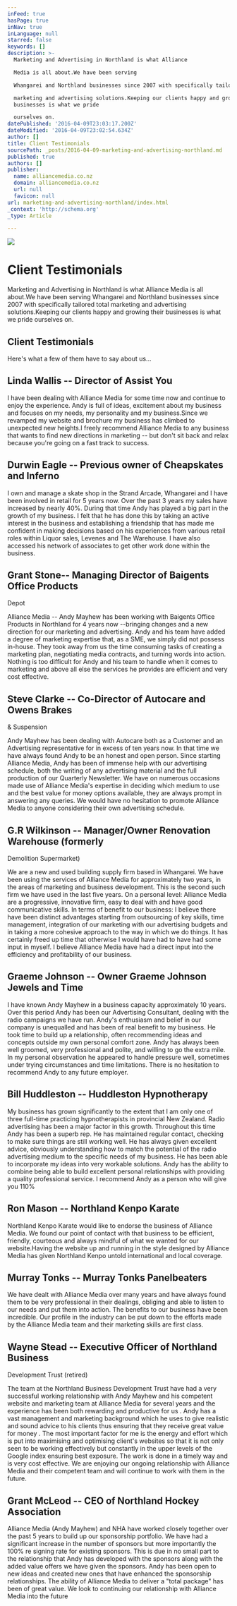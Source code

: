 ```yaml
---
inFeed: true
hasPage: true
inNav: true
inLanguage: null
starred: false
keywords: []
description: >-
  Marketing and Advertising in Northland is what Alliance

  Media is all about.We have been serving

  Whangarei and Northland businesses since 2007 with specifically tailored total

  marketing and advertising solutions.Keeping our clients happy and growing their
  businesses is what we pride

  ourselves on.
datePublished: '2016-04-09T23:03:17.200Z'
dateModified: '2016-04-09T23:02:54.634Z'
author: []
title: Client Testimonials
sourcePath: _posts/2016-04-09-marketing-and-advertising-northland.md
published: true
authors: []
publisher:
  name: alliancemedia.co.nz
  domain: alliancemedia.co.nz
  url: null
  favicon: null
url: marketing-and-advertising-northland/index.html
_context: 'http://schema.org'
_type: Article

---
```

![](https://the-grid-user-content.s3-us-west-2.amazonaws.com/08c87adb-9b65-499d-8373-fd5b72e6a072.jpg)

# Client Testimonials

Marketing and Advertising in Northland is what Alliance
Media is all about.We have been serving
Whangarei and Northland businesses since 2007 with specifically tailored total
marketing and advertising solutions.Keeping our clients happy and growing their businesses is what we pride
ourselves on.

## Client Testimonials

Here's what a few of them have to say about us...

## Linda Wallis -- Director of Assist You

I have been dealing with Alliance Media for some time now
and continue to enjoy the experience. Andy is full of ideas, excitement about
my business and focuses on my needs, my personality and my business.Since we revamped my website and brochure my
business has climbed to unexpected new heights.I freely recommend Alliance Media to any business that wants to find new
directions in marketing -- but don't sit back and relax because you're going on
a fast track to success.

## Durwin Eagle -- Previous owner of Cheapskates and Inferno

I own and manage a skate shop in the Strand Arcade,
Whangarei and I have been involved in retail for 5 years now. Over the past 3
years my sales have increased by nearly 40%. During that time Andy has played a
big part in the growth of my business. I felt that he has done this by taking
an active interest in the business and establishing a friendship that has made
me confident in making decisions based on his experiences from various retail
roles within Liquor sales, Levenes and The Warehouse. I have also accessed his
network of associates to get other work done within the business.

## Grant Stone-- Managing Director of Baigents Office Products
Depot

Alliance Media -- Andy Mayhew has been working with Baigents
Office Products in Northland for 4 years now --bringing changes and a new direction for our marketing and advertising.
Andy and his team have added a degree of marketing expertise that, as a SME, we
simply did not possess in-house. They took away from us the time consuming tasks
of creating a marketing plan, negotiating media contracts, and turning words
into action. Nothing is too difficult for Andy and his team to handle when it
comes to marketing and above all else the services he provides are efficient
and very cost effective.

## Steve Clarke -- Co-Director of Autocare and Owens Brakes
& Suspension

Andy Mayhew has been dealing with Autocare both as a
Customer and an Advertising representative for in excess of ten years now. In
that time we have always found Andy to be an honest and open person. Since
starting Alliance Media, Andy has been of immense help with our advertising
schedule, both the writing of any advertising material and the full production
of our Quarterly Newsletter. We have on numerous occasions made use of Alliance
Media's expertise in deciding which medium to use and the best value for money
options available, they are always prompt in answering any queries. We would
have no hesitation to promote Alliance Media to anyone considering their own
advertising schedule.

## G.R Wilkinson -- Manager/Owner Renovation Warehouse (formerly
Demolition Supermarket)

We are a new and used building supply firm based in
Whangarei. We have been using the services of Alliance Media for approximately
two years, in the areas of marketing and business development. This is the
second such firm we have used in the last five years. On a personal level:
Alliance Media are a progressive, innovative firm, easy to deal with and have
good communicative skills. In terms of benefit to our business: I believe there
have been distinct advantages starting from outsourcing of key skills, time
management, integration of our marketing with our advertising budgets and in
taking a more cohesive approach to the way in which we do things. It has
certainly freed up time that otherwise I would have had to have had some input
in myself. I believe Alliance Media have had a direct input into the efficiency
and profitability of our business.

## Graeme Johnson -- Owner Graeme Johnson Jewels and Time

I have known Andy Mayhew in a business capacity
approximately 10 years. Over this period Andy has been our Advertising
Consultant, dealing with the radio campaigns we have run. Andy's enthusiasm and
belief in our company is unequalled and has been of real benefit to my
business. He took time to build up a relationship, often recommending ideas and
concepts outside my own personal comfort zone. Andy has always been well
groomed, very professional and polite, and willing to go the extra mile. In my
personal observation he appeared to handle pressure well, sometimes under
trying circumstances and time limitations. There is no hesitation to recommend
Andy to any future employer.

## Bill Huddleston -- Huddleston Hypnotherapy

My business has grown significantly to the extent that I am
only one of three full-time practicing hypnotherapists in provincial New
Zealand. Radio advertising has been a major factor in this growth. Throughout
this time Andy has been a superb rep. He has maintained regular contact,
checking to make sure things are still working well. He has always given
excellent advice, obviously understanding how to match the potential of the
radio advertising medium to the specific needs of my business. He has been able
to incorporate my ideas into very workable solutions. Andy has the ability to
combine being able to build excellent personal relationships with providing a
quality professional service. I recommend Andy as a person who will give you
110%

## Ron Mason -- Northland Kenpo Karate

Northland Kenpo Karate would like to endorse the business of
Alliance Media. We found our point of contact with that business to be
efficient, friendly, courteous and always mindful of what we wanted for our
website.Having the website up and
running in the style designed by Alliance Media has given Northland Kenpo
untold international and local coverage.

## Murray Tonks -- Murray Tonks Panelbeaters

We have dealt with Alliance Media over many years and have
always found them to be very professional in their dealings, obliging and able
to listen to our needs and put them into action. The benefits to our business
have been incredible. Our profile in the industry can be put down to the
efforts made by the Alliance Media team and their marketing skills are first
class.

## Wayne Stead -- Executive Officer of Northland Business
Development Trust (retired)

The team at the Northland Business Development Trust have
had a very successful working relationship with Andy Mayhew and his competent
website and marketing team at Alliance Media for several years and the
experience has been both rewarding and productive for us . Andy has a vast
management and marketing background which he uses to give realistic and sound
advice to his clients thus ensuring that they receive great value for money .
The most important factor for me is the energy and effort which is put into
maximising and optimising client's websites so that it is not only seen to be
working effectively but constantly in the upper levels of the Google index
ensuring best exposure. The work is done in a timely way and is very cost
effective. We are enjoying our ongoing relationship with Alliance Media and their
competent team and will continue to work with them in the future.

## Grant McLeod -- CEO of Northland Hockey Association

Alliance Media (Andy Mayhew) and NHA have worked closely
together over the past 5 years to build up our sponsorship portfolio. We have
had a significant increase in the number of sponsors but more importantly the
100% re signing rate for existing sponsors. This is due in no small part to the
relationship that Andy has developed with the sponsors along with the added
value offers we have given the sponsors. Andy has been open to new ideas and
created new ones that have enhanced the sponsorship relationships. The ability
of Alliance Media to deliver a "total package" has been of great value. We look
to continuing our relationship with Alliance Media into the future